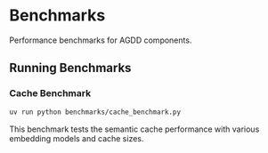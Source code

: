 # Benchmarks

Performance benchmarks for AGDD components.

## Running Benchmarks

### Cache Benchmark

```bash
uv run python benchmarks/cache_benchmark.py
```

This benchmark tests the semantic cache performance with various
embedding models and cache sizes.
